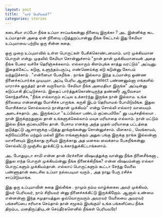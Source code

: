 ```yaml
---
layout: post
title:  "யார் பெரியவர்?"
categories: stories
---
```


கடைசியா எப்போ நீங்க உப்மா சாப்டீங்கன்னு நினைவு இருக்கா ? அட இன்னிக்கு கூட உப்மாதான் அதை ஏன் நினைவு படுத்துறப்பான்னு நீங்க கேட்டால் இது சேமியா உப்புமாவை பற்றிய ஒரு சின்ன கதை.

ஒரு முறை உப்புமாவில் உள்ள பொருட்கள் பேசிக்கொண்டனவாம். யார் முக்கியமான பொருள் என்று. முதலில் சேமியா சொன்னுச்சாம் "நான் தான் முக்கியமானவன் அதை நீங்க பேரை வச்சே தெரிஞ்சுக்கலாம். எல்லாரும் கிளம்புங்க காத்து வரட்டும்" அப்டினு. இதைக்கேட்ட கடுகு, உளுந்தம்பருப்பு, எண்ணெய்க்கு கடு கடுன்னு கோபம் வந்துடுச்சாம் . "என்னையா பேசுறீங்க . நாங்க இல்லாம இந்த உப்மான்ற ஒண்ண நினைச்சுப்பார்க்க முடியுமா. அப்டி பெரிய ஆளுன்னு select பண்ணனும்னா எங்களில் யாராச்சு ஒருத்தர் தான் வருவோம். சேமியா நீங்க அமைதியா இருங்க" அப்டின்னு கடுப்பாகி திட்டிடுச்சாம். இதைப் பார்த்துக்கொண்டிருந்த தண்ணீர் ஆவேசமா கொந்தளிச்சு, "நீங்க எல்லாரும் சட்டில உக்கார்ந்து இருங்க நான் இல்லாம. உங்க நிலைமை என்னன்னு யோசிச்சு பாருங்க. கருகி இடம் தெரியாமல் போயிடுவீங்க. இதுல யோசிக்காம சொல்லலாம் நான்தான் முக்கியம்" என்று சொல்லி எல்லார் வாயையும் அடைச்சுதாம். அட இருங்கப்பா "உப்பில்லா பண்டம் குப்பையிலே" னு படிச்சதில்லயா . நான் இருக்குறதுனால தான் உங்களுக்கெல்லாம் மவுசு மரியாதை எல்லாம். நான் மட்டும் இல்ல நீங்க குப்பையிலே தான். பேசாம எனக்கு அந்த முதல் மரியாதை பட்டத்தை குடுத்துட்டு ஆளாளுக்கு படுத்து தூங்குங்கன்னு சொன்னுச்சாம். மிளகாய் , வெங்காயம், கறிவேப்பிலை மற்றும் மல்லி இலை எங்களுக்கும்  அதுல பங்கு இருக்கு நாங்க இல்லன்னா வாசனையும் இருக்காது ருசியும் இருக்காது அத மனசுல வைக்காம பேசுறீங்கன்னு சொல்லிட்டு மூஞ்சிய தூக்கிட்டு உக்காந்துக்கிட்டாங்களாம். 

அட போதுமுடா சாமி என்ன தான் பிரச்சனை விஷயத்துக்கு வான்னு நீங்க நினைசீங்கனா , இதுல எந்த பொருள்  முக்கியம்ன்னு நீங்க நினைக்கிறீங்க? என்ன விஷயம்ன்னா  எல்லா பொருட்களும் முக்கியம்தான். எல்லாப் பொருட்களும்  கூட்டா சேந்து வேலை பண்ணாதான் கடைசில உப்மா நல்லபடியா வரும் , அத நாலு பேரு ரசிச்சு சாப்பிடுவாங்க.

இது ஒரு உப்புமாவின் கதை இல்லீங்க . நாமும் நம்ம வாழ்க்கைல அவர் முக்கியம், இவர் பெரியவர், நாம் சிறியவர் ன்னு நினைச்சுக்கிட்டு இருக்கிறோம். ஆனால் உண்மை என்னன்னா இந்த சமுதாயத்துல ஒவ்வொருவரும் அவரவர் வேலையை அவரவர் பங்களிப்பை சரியாக செய்தால் தான் சமூகம் இயங்கும்! உங்க பங்களிப்பை நீங்க திறம்பட மனதிருப்தியுடன் செய்தீர்களெனில்  நீங்கள் பெரியவரே! 